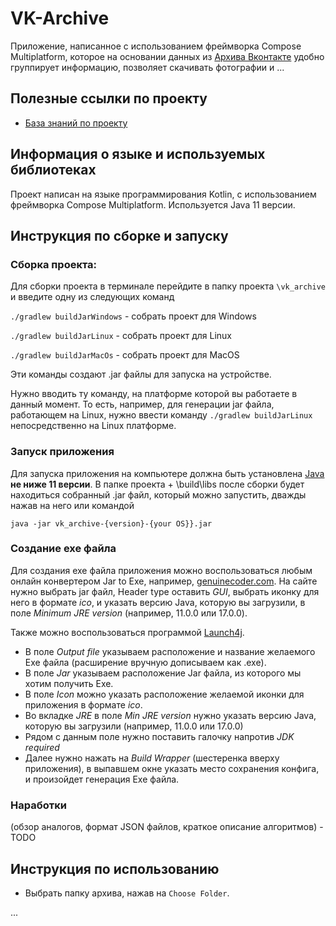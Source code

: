 # VK-Archive
Приложение, написанное с использованием фреймворка Compose Multiplatform, которое на основании данных из [Архива Вконтакте](https://vk.com/data_protection?section=rules&scroll_to_archive=1) удобно группирует информацию, позволяет скачивать фотографии и ...

## Полезные ссылки по проекту 
  - [База знаний по проекту](https://miro.com/app/board/uXjVPjK_iOw=/?share_link_id=115273625923)

## Информация о языке и используемых библиотеках
Проект написан на языке программирования Kotlin, с использованием фреймворка Compose Multiplatform. Используется Java 11 версии.

## Инструкция по сборке и запуску
### Сборка проекта:
Для сборки проекта в терминале перейдите в папку проекта ``\vk_archive`` и введите одну из следующих команд

```./gradlew buildJarWindows``` - собрать проект для Windows

```./gradlew buildJarLinux``` - собрать проект для Linux

```./gradlew buildJarMacOs``` - собрать проект для MacOS

Эти команды создают .jar файлы для запуска на устройстве.

Нужно вводить ту команду, на платформе которой вы работаете в данный момент. То есть, например, для генерации jar файла, работающем на Linux, нужно ввести команду ```./gradlew buildJarLinux``` непосредственно на Linux платформе.

### Запуск приложения
Для запуска приложения на компьютере должна быть установлена [Java](https://www.oracle.com/java/technologies/javase/jdk17-archive-downloads.html) **не ниже 11 версии**. В папке проекта + \build\libs после сборки будет находиться собранный .jar файл, который можно запустить, дважды нажав на него или командой 

```java -jar vk_archive-{version}-{your OS}}.jar```

### Создание exe файла
Для создания exe файла приложения можно воспользоваться любым онлайн конвертером Jar to Exe, например, [genuinecoder.com](https://genuinecoder.com/online-converter/jar-to-exe/).
На сайте нужно выбрать jar файл, Header type оставить *GUI*, выбрать иконку для него в формате *ico*, и указать версию Java, которую вы загрузили, в поле *Minimum JRE version* (например, 11.0.0 или 17.0.0). 

Также можно воспользоваться программой [Launch4j](https://launch4j.sourceforge.net/).
 - В поле *Output file* указываем расположение и название желаемого Exe файла (расширение вручную дописываем как .exe).
 - В поле *Jar* указываем расположение Jar файла, из которого мы хотим получить Exe.
 - В поле *Icon* можно указать расположение желаемой иконки для приложения в формате *ico*.
 - Во вкладке *JRE* в поле *Min JRE version* нужно указать версию Java, которую вы загрузили (например, 11.0.0 или 17.0.0)
 - Рядом с данным поле нужно поставить галочку напротив *JDK required*
 - Далее нужно нажать на *Build Wrapper* (шестеренка вверху приложения), в выпавшем окне указать место сохранения конфига, и произойдет генерация Exe файла.

### Наработки 
(обзор аналогов, формат JSON файлов, краткое описание алгоритмов) - TODO

## Инструкция по использованию
- Выбрать папку архива, нажав на `Choose Folder`.

...